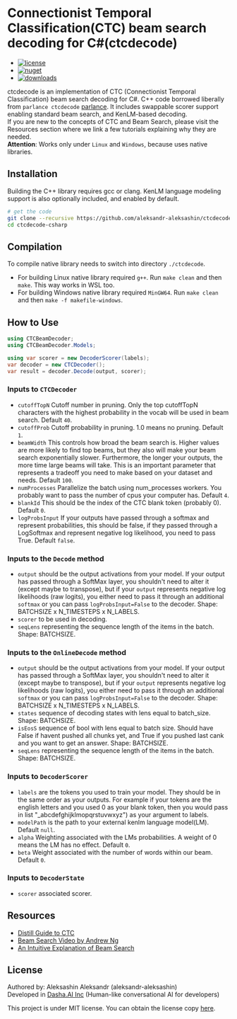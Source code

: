 # Connectionist Temporal Classification(CTC) beam search decoding for C#(ctcdecode)
- [![license](https://img.shields.io/badge/lisence-MIT-green?style=flat-square)](https://github.com/aleksandr-aleksashin/ctcdecode/blob/master/LICENSE)
- [![nuget](https://img.shields.io/nuget/v/CTCBeamDecoder)](https://www.nuget.org/packages/CTCBeamDecoder)
- [![downloads](https://img.shields.io/nuget/dt/CTCBeamDecoder)](https://www.nuget.org/packages/CTCBeamDecoder)

ctcdecode is an implementation of CTC (Connectionist Temporal Classification) beam search decoding for C#.
C++ code borrowed liberally from `parlance ctcdecode` [parlance](https://github.com/parlance/ctcdecode).
It includes swappable scorer support enabling standard beam search, and KenLM-based decoding.   
If you are new to the concepts of CTC and Beam Search, please visit the Resources section where we link a few tutorials explaining why they are needed.  
**Attention**: Works only under `Linux` and `Windows`, because uses native libraries.  
## Installation
Building the C++ library requires gcc or clang. 
KenLM language modeling support is also optionally included, and enabled by default.

```bash
# get the code
git clone --recursive https://github.com/aleksandr-aleksashin/ctcdecode-csharp.git
cd ctcdecode-csharp
```
## Compilation
To compile native library needs to switch into directory `./ctcdecode`.
- For building Linux native library required `g++`. Run `make clean` and then `make`. This way works in WSL too.
- For building Windows native library required `MinGW64`. Run `make clean` and then `make -f makefile-windows`.

## How to Use

```c#
using CTCBeamDecoder;
using CTCBeamDecoder.Models;

using var scorer = new DecoderScorer(labels);
var decoder = new CTCDecoder();
var result = decoder.Decode(output, scorer);
```

### Inputs to `CTCDecoder`
 - `cutoffTopN` Cutoff number in pruning. Only the top cutoffTopN characters with the highest probability in the vocab will be used in beam search. Default `40`.  
 - `cutoffProb` Cutoff probability in pruning. 1.0 means no pruning. Default `1`.  
 - `beamWidth` This controls how broad the beam search is. Higher values are more likely to find top beams, but they also will make your beam search exponentially slower. Furthermore, the longer your outputs, the more time large beams will take. This is an important parameter that represents a tradeoff you need to make based on your dataset and needs. Default `100`.  
 - `numProcesses` Parallelize the batch using num_processes workers. You probably want to pass the number of cpus your computer has. Default `4`.  
 - `blankId` This should be the index of the CTC blank token (probably 0). Default `0`.  
 - `logProbsInput` If your outputs have passed through a softmax and represent probabilities, this should be false, if they passed through a LogSoftmax and represent negative log likelihood, you need to pass True. Default `false`.  

### Inputs to the `Decode` method
 - `output` should be the output activations from your model. If your output has passed through a SoftMax layer, you shouldn't need to alter it (except maybe to transpose), but if your `output` represents negative log likelihoods (raw logits), you either need to pass it through an additional `softmax` or you can pass `logProbsInput=False` to the decoder. Shape: BATCHSIZE x N_TIMESTEPS x N_LABELS.  
 - `scorer` to be used in decoding. 
 - `seqLens` representing the sequence length of the items in the batch. Shape: BATCHSIZE.  

### Inputs to the `OnlineDecode` method
 - `output` should be the output activations from your model. If your output has passed through a SoftMax layer, you shouldn't need to alter it (except maybe to transpose), but if your `output` represents negative log likelihoods (raw logits), you either need to pass it through an additional `softmax` or you can pass `logProbsInput=False` to the decoder. Shape: BATCHSIZE x N_TIMESTEPS x N_LABELS.  
 - `states` sequence of decoding states with lens equal to batch_size. Shape: BATCHSIZE.  
 - `isEosS` sequence of bool with lens equal to batch size. Should have False if havent pushed all chunks yet, and True if you pushed last cank and you want to get an answer. Shape: BATCHSIZE.  
 - `seqLens` representing the sequence length of the items in the batch. Shape: BATCHSIZE.  

### Inputs to `DecoderScorer`
 - `labels` are the tokens you used to train your model. They should be in the same order as your outputs. For example if your tokens are the english letters and you used 0 as your blank token, then you would pass in list "_abcdefghijklmopqrstuvwxyz") as your argument to labels.  
 - `modelPath` is the path to your external kenlm language model(LM). Default `null`.  
 - `alpha` Weighting associated with the LMs probabilities. A weight of 0 means the LM has no effect. Default `0`.  
 - `beta` Weight associated with the number of words within our beam. Default `0`.  

### Inputs to `DecoderState`
 - `scorer` associated scorer.

## Resources

- [Distill Guide to CTC](https://distill.pub/2017/ctc/)
- [Beam Search Video by Andrew Ng](https://www.youtube.com/watch?v=RLWuzLLSIgw)
- [An Intuitive Explanation of Beam Search](https://towardsdatascience.com/an-intuitive-explanation-of-beam-search-9b1d744e7a0f)

## License

Authored by: Aleksashin Aleksandr (aleksandr-aleksashin)  
Developed in [Dasha.AI Inc](https://dasha.ai/) (Human-like conversational AI for developers)  

This project is under MIT license. You can obtain the license copy [here](https://github.com/aleksandr-aleksashin/ctcdecode-csharp/blob/master/LICENSE).

